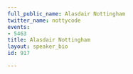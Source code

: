 ```yaml
---
full_public_name: Alasdair Nottingham
twitter_name: nottycode
events:
- 5463
title: Alasdair Nottingham
layout: speaker_bio
id: 917

---
```

